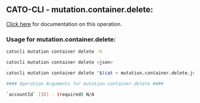 
## CATO-CLI - mutation.container.delete:
[Click here](https://api.catonetworks.com/documentation/#mutation-mutation.container.delete) for documentation on this operation.

### Usage for mutation.container.delete:

```bash
catocli mutation container delete -h

catocli mutation container delete <json>

catocli mutation container delete "$(cat < mutation.container.delete.json)"

#### Operation Arguments for mutation.container.delete ####

`accountId` [ID] - (required) N/A    
